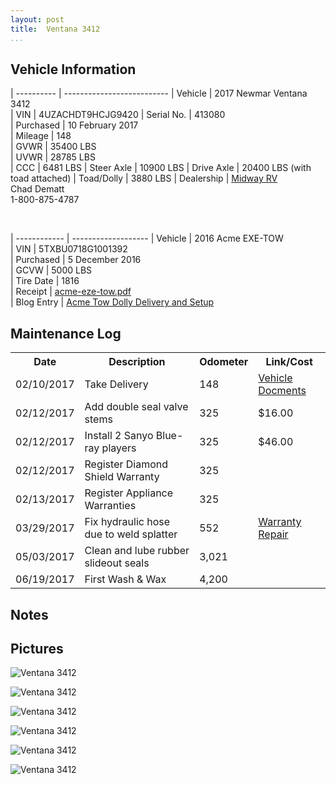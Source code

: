 ```yaml
---
layout: post  
title:  Ventana 3412
...
```


## Vehicle Information

| ---------- | -------------------------- 
| Vehicle    | 2017 Newmar Ventana 3412                                               
| VIN        | 4UZACHDT9HCJG9420
| Serial No. | 413080                                                                 
| Purchased  | 10 February 2017                                                       
| Mileage    | 148                                                                    
| GVWR       | 35400 LBS                                                              
| UVWR       | 28785 LBS                                                              
| CCC        | 6481  LBS
| Steer Axle | 10900 LBS
| Drive Axle | 20400 LBS (with toad attached)
| Toad/Dolly | 3880  LBS
| Dealership | [Midway RV](http://www.midwayrv.com/)<br>Chad Dematt<br>1-800-875-4787 

&nbsp;

| ------------ | ------------------- 
| Vehicle      | 2016 Acme EXE-TOW                                                        
| VIN          | 5TXBU0718G1001392                                                        
| Purchased    | 5 December 2016                                                          
| GCVW         | 5000 LBS                                                                 
| Tire Date    | 1816                                                                     
| Receipt      | [acme-eze-tow.pdf](/artifacts/acme-eze-tow.pdf)                          
| Blog Entry   | [Acme Tow Dolly Delivery and Setup](/acme-tow-dolly-delivery-and-setup/) 

## Maintenance Log

<table class="maintenance-log">
<tr>
<th>Date
<th>Description
<th>Odometer
<th>Link/Cost
<tr>
<td>02/10/2017
<td>Take Delivery
<td>148
<td><a href="artifacts/NewmarVentanaTitleDocuments.pdf">Vehicle Docments</a>
<tr>
<td>02/12/2017
<td>Add double seal valve stems
<td>325
<td>$16.00  
<tr>
<td>02/12/2017
<td>Install 2 Sanyo Blue-ray players
<td>325
<td>$46.00  
<tr>
<td>02/12/2017
<td>Register Diamond Shield Warranty
<td>325
<td>
<tr>
<td>02/13/2017
<td>Register Appliance Warranties
<td>325
<td>
<tr>
<td>03/29/2017
<td>Fix hydraulic hose due to weld splatter
<td>552
<td><a href="/artifacts/warrenty-repair.protected.pdf">Warranty Repair</a>
<tr>
<td>05/03/2017
<td>Clean and lube rubber slideout seals
<td>3,021
<td>
<tr>
<td>06/19/2017
<td>First Wash &amp; Wax
<td>4,200
<td>

</td>
</tr>
</table>

## Notes


## Pictures


![Ventana 3412](http://i.imgur.com/QaxDwt9.jpg)

![Ventana 3412](http://i.imgur.com/8oaabGt.jpg)

![Ventana 3412](http://i.imgur.com/qpkJvn0.jpg)

![Ventana 3412](http://i.imgur.com/FyQFti3.jpg)

![Ventana 3412](http://i.imgur.com/hEFctBf.jpg)

![Ventana 3412](http://i.imgur.com/CQCgs8r.jpg)

